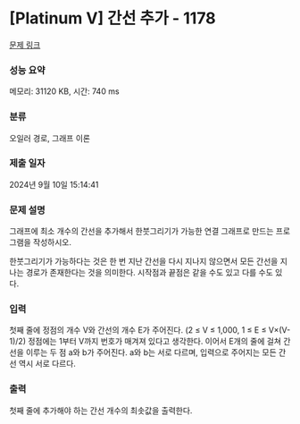 # [Platinum V] 간선 추가 - 1178 

[문제 링크](https://www.acmicpc.net/problem/1178) 

### 성능 요약

메모리: 31120 KB, 시간: 740 ms

### 분류

오일러 경로, 그래프 이론

### 제출 일자

2024년 9월 10일 15:14:41

### 문제 설명

<p>그래프에 최소 개수의 간선을 추가해서 한붓그리기가 가능한 연결 그래프로 만드는 프로그램을 작성하시오.</p>

<p>한붓그리기가 가능하다는 것은 한 번 지난 간선을 다시 지나지 않으면서 모든 간선을 지나는 경로가 존재한다는 것을 의미한다. 시작점과 끝점은 같을 수도 있고 다를 수도 있다.</p>

### 입력 

 <p>첫째 줄에 정점의 개수 V와 간선의 개수 E가 주어진다. (2 ≤ V ≤ 1,000, 1 ≤ E ≤ V×(V-1)/2) 정점에는 1부터 V까지 번호가 매겨져 있다고 생각한다. 이어서 E개의 줄에 걸쳐 간선을 이루는 두 점 a와 b가 주어진다. a와 b는 서로 다르며, 입력으로 주어지는 모든 간선 역시 서로 다르다.</p>

### 출력 

 <p>첫째 줄에 추가해야 하는 간선 개수의 최솟값을 출력한다.</p>

